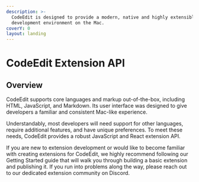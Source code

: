 ```yaml
---
description: >-
  CodeEdit is designed to provide a modern, native and highly extensible
  development environment on the Mac.
coverY: 0
layout: landing
---
```


# CodeEdit Extension API

## Overview

CodeEdit supports core languages and markup out-of-the-box, including HTML, JavaScript, and Markdown. Its user interface was designed to give developers a familiar and consistent Mac-like experience.

Understandably, most developers will need support for other languages, require additional features, and have unique preferences. To meet these needs, CodeEdit provides a robust JavaScript and React extension API.

If you are new to extension development or would like to become familiar with creating extensions for CodeEdit, we highly recommend following our Getting Started guide that will walk you through building a basic extension and publishing it. If you run into problems along the way, please reach out to our dedicated extension community on Discord.
